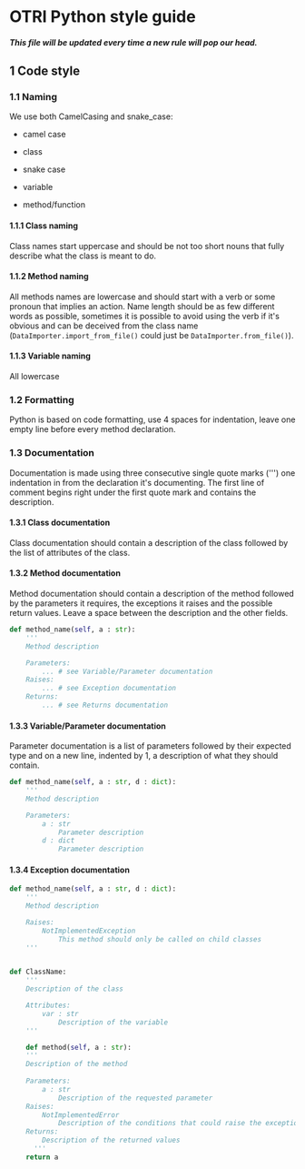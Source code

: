 # OTRI Python style guide

##### This file will be updated every time a new rule will pop our head.

## 1 Code style

### 1.1 Naming
We use both CamelCasing and snake_case:

- camel case
 - class

- snake case
 - variable
 - method/function

#### 1.1.1 Class naming
Class names start uppercase and should be not too short nouns that fully describe what the class is meant to do.

#### 1.1.2 Method naming
All methods names are lowercase and should start with a verb or some pronoun that implies an action. Name length should be as few different words as possible, sometimes it is possible to avoid using the verb if it's obvious and can be deceived from the class name (`DataImporter.import_from_file()` could just be `DataImporter.from_file()`).

#### 1.1.3 Variable naming
All lowercase

### 1.2 Formatting
Python is based on code formatting, use 4 spaces for indentation, leave one empty line before every method declaration.

### 1.3 Documentation
Documentation is made using three consecutive single quote marks (''') one indentation in from the declaration it's documenting.
The first line of comment begins right under the first quote mark and contains the description.

#### 1.3.1 Class documentation
Class documentation should contain a description of the class followed by the list of attributes of the class.

#### 1.3.2 Method documentation
Method documentation should contain a description of the method followed by the parameters it requires, the exceptions it raises and the possible return values.
Leave a space between the description and the other fields.

```Python
def method_name(self, a : str):
    '''
    Method description

    Parameters:
        ... # see Variable/Parameter documentation
    Raises: 
        ... # see Exception documentation
    Returns:
        ... # see Returns documentation
```

#### 1.3.3 Variable/Parameter documentation
Parameter documentation is a list of parameters followed by their expected type and on a new line, indented by 1, a description of what they should contain.

```Python
def method_name(self, a : str, d : dict):
    '''
    Method description

    Parameters:
        a : str
            Parameter description
        d : dict
            Parameter description
```

#### 1.3.4 Exception documentation

```Python
def method_name(self, a : str, d : dict):
    '''
    Method description

    Raises:
        NotImplementedException
            This method should only be called on child classes
    '''
```

```Python

def ClassName: 
    '''
    Description of the class

    Attributes:
        var : str
            Description of the variable
    '''

    def method(self, a : str):
    '''
    Description of the method
  
    Parameters:
        a : str
            Description of the requested parameter
    Raises:
        NotImplementedError
            Description of the conditions that could raise the exception
    Returns:
        Description of the returned values
      '''
    return a
```